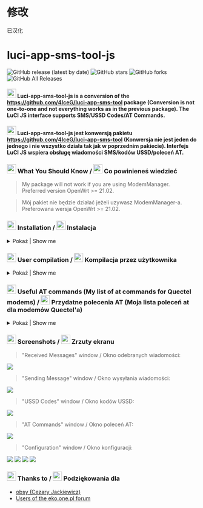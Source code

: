 # 修改   
已汉化    

# luci-app-sms-tool-js

![GitHub release (latest by date)](https://img.shields.io/github/v/release/4IceG/luci-app-sms-tool-js?style=flat-square)
![GitHub stars](https://img.shields.io/github/stars/4IceG/luci-app-sms-tool-js?style=flat-square)
![GitHub forks](https://img.shields.io/github/forks/4IceG/luci-app-sms-tool-js?style=flat-square)
![GitHub All Releases](https://img.shields.io/github/downloads/4IceG/luci-app-sms-tool-js/total)

#### <img src="https://raw.githubusercontent.com/4IceG/Personal_data/master/dooffy_design_icons_EU_flags_United_Kingdom.png" height="24"> Luci-app-sms-tool-js is a conversion of the https://github.com/4IceG/luci-app-sms-tool package (Conversion is not one-to-one and not everything works as in the previous package). The LuCI JS interface supports SMS/USSD Codes/AT Commands.

#### <img src="https://raw.githubusercontent.com/4IceG/Personal_data/master/dooffy_design_icons_EU_flags_Poland.png" height="24"> Luci-app-sms-tool-js jest konwersją pakietu https://github.com/4IceG/luci-app-sms-tool (Konwersja nie jest jeden do jednego i nie wszystko działa tak jak w poprzednim pakiecie). Interfejs LuCI JS wspiera obsługę wiadomości SMS/kodów USSD/poleceń AT.

### <img src="https://raw.githubusercontent.com/4IceG/Personal_data/master/dooffy_design_icons_EU_flags_United_Kingdom.png" height="24"> What You Should Know / <img src="https://raw.githubusercontent.com/4IceG/Personal_data/master/dooffy_design_icons_EU_flags_Poland.png" height="24"> Co powinieneś wiedzieć
> My package will not work if you are using ModemManager.   
> Preferred version OpenWrt >= 21.02.

> Mój pakiet nie będzie działać jeżeli uzywasz ModemManager-a.   
> Preferowana wersja OpenWrt >= 21.02.

### <img src="https://raw.githubusercontent.com/4IceG/Personal_data/master/dooffy_design_icons_EU_flags_United_Kingdom.png" height="24"> Installation / <img src="https://raw.githubusercontent.com/4IceG/Personal_data/master/dooffy_design_icons_EU_flags_Poland.png" height="24"> Instalacja

<details>
   <summary>Pokaż | Show me</summary>

``` bash
# (optional) these dependencies will be pulled up so no need to install them manually:
opkg install kmod-usb-serial kmod-usb-serial-option sms-tool
```
- (optional) For OpenWrt < v23.05, the `sms-tool` package needs to be downloaded and install manualy:
   <details>

   #### To install the sms-tool package, we need to know the architecture name for router:

   <details>
   <summary>Pokaż jak znaleźć architekturę routera | Show how to find a router architecture.</summary>
   

   
   > For example, we are looking for sms-tool for Zbtlink router ZBT-WE3526.   
   
   #### Step 1.
   > We go to the page and enter the name of our router.  
   https://firmware-selector.openwrt.org/
   
   
   #### Step 2.
   > Click on the folder icon and go to the image download page.   
   
   ![](https://github.com/4IceG/Personal_data/blob/master/OpenWrt%20Firmware%20Selector.png?raw=true)
   
   > It should take us to a page   
   https://downloads.openwrt.org/snapshots/targets/ramips/mt7621/
   
   #### Step 3.
   > Then go into the "packages" folder at the bottom of the page.   
   https://downloads.openwrt.org/snapshots/targets/ramips/mt7621/packages/
   
   > We check what the architecture name is for our router. All packets have names ending in mipsel_24kc.ipk, so the architecture we are looking for is mipsel_24kc.
   

   </details>

   - Example of sms-tool installation using the command line.
      > In the link below, replace ```*architecture*``` with the architecture of your router, e.g. arm_cortex-a7_neon-vfpv4, mipsel_24kc.
      
      ``` bash
      wget https://downloads.openwrt.org/snapshots/packages/*architecture*/packages/sms-tool_2022-03-21-f07699ab-1_*architecture*.ipk -O /tmp/sms-tool_2022-03-21.ipk
      opkg install /tmp/sms-tool_2022-03-21.ipk
      ```
   
   - Another way is to download the package manually.
      > To do this, we go to the page.   
      https://downloads.openwrt.org/snapshots/packages/
      
      > We choose our architecture, e.g. arm_cortex-a7_neon-vfpv4, mipsel_24kc.   
      https://downloads.openwrt.org/snapshots/packages/mipsel_24kc/
      
      > Go to the "packages" folder.   
      https://downloads.openwrt.org/snapshots/packages/mipsel_24kc/packages/
      
      > Looking for "sms-tool_2022-03-21". We can use search by using Ctr + F and typing "sms-tool".
      Save the package to your computer for further installation on the router.

  </details>
- Add [my repository](https://github.com/4IceG/Modem-extras) to the image and install the package:
   ``` bash
   grep -q IceG_repo /etc/opkg/customfeeds.conf || echo 'src/gz IceG_repo https://github.com/4IceG/Modem-extras/raw/main/myrepo' >> /etc/opkg/customfeeds.conf
   wget https://github.com/4IceG/Modem-extras/raw/main/myrepo/IceG-repo.pub -O /tmp/IceG-repo.pub
   opkg-key add /tmp/IceG-repo.pub
   opkg update
   
   opkg install luci-app-sms-tool-js
   ```

For images downloaded from https://eko.one.pl/, installation procedure is similar.
   
</details>

### <img src="https://raw.githubusercontent.com/4IceG/Personal_data/master/dooffy_design_icons_EU_flags_United_Kingdom.png" height="24"> User compilation / <img src="https://raw.githubusercontent.com/4IceG/Personal_data/master/dooffy_design_icons_EU_flags_Poland.png" height="24"> Kompilacja przez użytkownika

<details>
   <summary>Pokaż | Show me</summary>
   
``` bash
#The package can be added to Openwrt sources in two ways:

cd feeds/luci/applications/
git clone https://github.com/4IceG/luci-app-sms-tool-js.git
cd ../../..
./scripts feeds update -a; ./scripts/feeds install -a
make menuconfig

or e.g.

cd packages/
git clone https://github.com/4IceG/luci-app-sms-tool-js.git
git pull
make package/symlinks
make menuconfig

#You may need to correct the file paths and the number of folders to look like this:
feeds/luci/applications/luci-app-sms-tool-js/Makefile
or
packages/luci-app-sms-tool-js/Makefile

#Then you can compile the packages one by one, an example command:
make V=s -j1 feeds/luci/applications/luci-app-sms-tool-js/compile
```
</details>

### <img src="https://raw.githubusercontent.com/4IceG/Personal_data/master/dooffy_design_icons_EU_flags_United_Kingdom.png" height="24"> Useful AT commands (My list of at commands for Quectel modems) / <img src="https://raw.githubusercontent.com/4IceG/Personal_data/master/dooffy_design_icons_EU_flags_Poland.png" height="24"> Przydatne polecenia AT (Moja lista poleceń at dla modemów Quectel'a)
<details>
   <summary>Pokaż | Show me</summary>
   
``` bash
4x4/2x2 MIMO ON/OFF ➜ AT+QCFG="lte4x4mimo/disable",0;AT+QCFG="lte4x4mimo/disable",0
4x4/2x2 MIMO OFF/ON ➜ AT+QCFG="lte4x4mimo/disable",1;AT+QCFG="lte4x4mimo/disable",1
Disable Cell Lock ➜ AT+QNWLOCK="COMMON/4G",0;AT+QNWLOCK="COMMON/4G",0
Query ➜ AT+QNWLOCK="COMMON/4G";AT+QNWLOCK="COMMON/4G"
CellLock ➜ AT+QNWLOCK="COMMON/4G",NUM OF CELLS,FREQ,PCI;AT+QNWLOCK="COMMON/4G",1,
Check the signal info on each antenna port ➜ AT+QRSRP;AT+QRSRP
Query and Report Signal Strength ➜ AT+QCSQ;AT+QCSQ
Get the temperature of MT ➜ AT+QTEMP;AT+QTEMP
Check the firmware version ➜ AT+GMR;AT+GMR
Band Preferred ➜ AT+QNWPREFCFG="lte_band"?;AT+QNWPREFCFG="lte_band"?
Carrier Agregation Info ➜ AT+QCAINFO;AT+QCAINFO
Query the serving cell information ➜ AT+QENG="servingcell";AT+QENG="servingcell"
Query the information of neighbour cells ➜ AT+QENG="neighbourcell";AT+QENG="neighbourcell"
Query network information ➜ AT+QNWINFO;AT+QNWINFO
Band 1/3/7/8/20/38 ➜ AT+QNWPREFCFG="lte_band",1:3:7:8:20:38;AT+QNWPREFCFG="lte_band",1:3:7:8:20:38
SIM Preferred Message Storage ➜ AT+CPMS="SM","SM","SM";AT+CPMS="SM","SM","SM"
Modem memory preferred Message Storage ➜ AT+CPMS="ME","ME","ME";AT+CPMS="ME","ME","ME"
Save SMS Settings ➜ AT+CSAS;AT+CSAS
Reboot the modem ➜ AT+CFUN=1,1;AT+CFUN=1,1
Reset the modem ➜ AT+CFUN=1;AT+CFUN=1
Reset modem to factory default ➜ AT+QPRTPARA=3;AT+QPRTPARA=3
Save NVM items through reset/reboot ➜ AT+QPRTPARA=1;AT+QPRTPARA=1
QMI/PPP/Default ➜ AT+QCFG="usbnet",0;AT+QCFG="usbnet",0
ECM ➜ AT+QCFG="usbnet",1;AT+QCFG="usbnet",1
MBIM ➜ AT+QCFG="usbnet",2;AT+QCFG="usbnet",2
Set RAT to 4G-LTE only ➜ AT+QNWPREFCFG="mode_pref",LTE;AT+QNWPREFCFG="mode_pref",LTE
Set RAT to LTE & 5G NR ➜ AT+QNWPREFCFG= "mode_pref",LTE:NR5G;AT+QNWPREFCFG= "mode_pref",LTE:NR5G
WCDMA only ➜ AT+QCFG="nwscanmode",2,1;AT+QCFG="nwscanmode",2,1
GSM only ➜ AT+QCFG="nwscanmode",1,1;AT+QCFG="nwscanmode",1,1
Scan all modes ➜ AT+QNWPREFCFG="mode_pref",AUTO;AT+QNWPREFCFG="mode_pref",AUTO
```

</details>
   
### <img src="https://raw.githubusercontent.com/4IceG/Personal_data/master/dooffy_design_icons_EU_flags_United_Kingdom.png" height="24"> Screenshots / <img src="https://raw.githubusercontent.com/4IceG/Personal_data/master/dooffy_design_icons_EU_flags_Poland.png" height="24"> Zrzuty ekranu

> "Received Messages" window / Okno odebranych wiadomości:

![](https://github.com/4IceG/Personal_data/blob/master/sms-tool-js/2.0.14-1.png?raw=true)

> "Sending Message" window / Okno wysyłania wiadomości:

![](https://github.com/4IceG/Personal_data/blob/master/sms-tool-js/2.0.8-2.PNG?raw=true)

> "USSD Codes" window / Okno kodów USSD:

![](https://github.com/4IceG/Personal_data/blob/master/sms-tool-js/2.0.8-3.png?raw=true)

> "AT Commands" window / Okno poleceń AT:

![](https://github.com/4IceG/Personal_data/blob/master/sms-tool-js/2.0.8-4.png?raw=true)

> "Configuration" window / Okno konfiguracji:

![](https://github.com/4IceG/Personal_data/blob/master/sms-tool-js/2.0.14-5.png?raw=true)
![](https://github.com/4IceG/Personal_data/blob/master/sms-tool-js/2.0.8-6.png?raw=true)
![](https://github.com/4IceG/Personal_data/blob/master/sms-tool-js/2.0.8-7.png?raw=true)
![](https://github.com/4IceG/Personal_data/blob/master/sms-tool-js/2.0.8-8.png?raw=true)

### <img src="https://raw.githubusercontent.com/4IceG/Personal_data/master/dooffy_design_icons_EU_flags_United_Kingdom.png" height="24"> Thanks to / <img src="https://raw.githubusercontent.com/4IceG/Personal_data/master/dooffy_design_icons_EU_flags_Poland.png" height="24"> Podziękowania dla
- [obsy (Cezary Jackiewicz)](https://github.com/obsy)
- [Users of the eko.one.pl forum](https://eko.one.pl/forum/viewtopic.php?id=20096)
